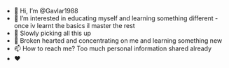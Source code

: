 - 👋 Hi, I’m @Gavlar1988
- 👀 I’m interested in educating myself and learning something different - once iv learnt the basics il master the rest
- 🌱 Slowly picking all this up 
- 💞️ Broken hearted and concentrating on me and learning something new
- 📫 How to reach me? Too much personal information shared already
- ❤️
<!---
Gavlar1988/Gavlar1988 is a ✨ special ✨ repository because its `README.md` (this file) appears on your GitHub profile.
You can click the Preview link to take a look at your changes.
--->
